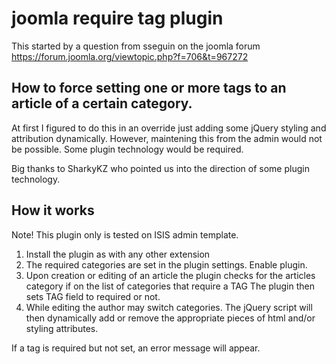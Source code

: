 # joomla require tag plugin

This started by a question from sseguin on the joomla forum
https://forum.joomla.org/viewtopic.php?f=706&t=967272

## How to force setting one or more tags to an article of a certain category.

At first I figured to do this in an override just adding some jQuery styling and attribution dynamically. 
However, maintening this from the admin would not be possible. Some plugin technology would be required.

Big thanks to SharkyKZ who pointed us into the direction of some plugin technology.

## How it works

Note! This plugin only is tested on ISIS admin template.

1. Install the plugin as with any other extension
2. The required categories are set in the plugin settings. Enable plugin.
3. Upon creation or editing of an article the plugin checks for the articles category if on the list of categories that require a TAG
The plugin then sets TAG field to required or not.
4. While editing the author may switch categories. 
The jQuery script will then dynamically add or remove the appropriate pieces of html and/or styling attributes.

If a tag is required but not set, an error message will appear.
